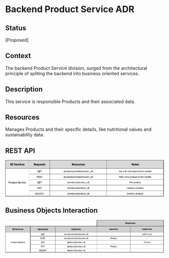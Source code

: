 # Backend Product Service ADR

## Status

[Proposed]

## Context

The backend Product Service division, surged from the architectural principle of spliting the backend into business oriented services. 

## Description

This service is responsible Products and their associated data.

## Resources

Manages Products and their specific details, like nutritional values and sustainability data.

## REST API

<img src="../requests/assets/ProductService.png" alt="REST Product Service" />

## Business Objects Interaction


<img src="../business-objects/assets/ProductBOs-light.png" alt="Business Objects Interaction"  />